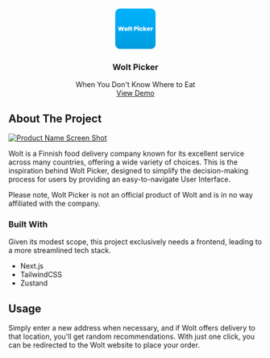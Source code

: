 <a id="readme-top"></a>

<br />
<div align="center">
  <a href="https://github.com/vabarnabas/wolt-picker">
    <img src="public/docs/logo.png" alt="Logo" width="80" height="80">
  </a>

  <h3 align="center">Wolt Picker</h3>

  <p align="center">
    When You Don't Know Where to Eat
    <br />
    <a href="https://wolt-picker.vercel.app">View Demo</a>
  </p>
</div>

## About The Project

[![Product Name Screen Shot][product-screenshot]](https://wolt-picker.vercel.app)

[product-screenshot]: public/docs/site.png

Wolt is a Finnish food delivery company known for its excellent service across many countries, offering a wide variety of choices. This is the inspiration behind Wolt Picker, designed to simplify the decision-making process for users by providing an easy-to-navigate User Interface.

Please note, Wolt Picker is not an official product of Wolt and is in no way affiliated with the company.

### Built With

Given its modest scope, this project exclusively needs a frontend, leading to a more streamlined tech stack.

- Next.js
- TailwindCSS
- Zustand

## Usage

Simply enter a new address when necessary, and if Wolt offers delivery to that location, you'll get random recommendations. With just one click, you can be redirected to the Wolt website to place your order.
